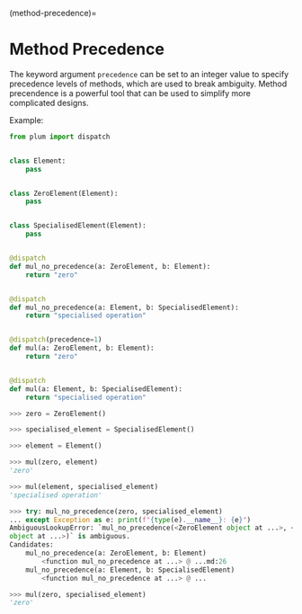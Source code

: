 (method-precedence)=
# Method Precedence

The keyword argument `precedence` can be set to an integer value to specify
precedence levels of methods, which are used to break ambiguity.
Method precendence is a powerful tool that can be used to simplify more complicated designs.

Example:

```python
from plum import dispatch


class Element:
    pass


class ZeroElement(Element):
    pass


class SpecialisedElement(Element):
    pass


@dispatch
def mul_no_precedence(a: ZeroElement, b: Element):
    return "zero"


@dispatch
def mul_no_precedence(a: Element, b: SpecialisedElement):
    return "specialised operation"


@dispatch(precedence=1)
def mul(a: ZeroElement, b: Element):
    return "zero"


@dispatch
def mul(a: Element, b: SpecialisedElement):
    return "specialised operation"
```

```python
>>> zero = ZeroElement()

>>> specialised_element = SpecialisedElement()

>>> element = Element()

>>> mul(zero, element)
'zero'

>>> mul(element, specialised_element)
'specialised operation'

>>> try: mul_no_precedence(zero, specialised_element)
... except Exception as e: print(f"{type(e).__name__}: {e}")
AmbiguousLookupError: `mul_no_precedence(<ZeroElement object at ...>, <SpecialisedElement
object at ...>)` is ambiguous.
Candidates:
    mul_no_precedence(a: ZeroElement, b: Element)
        <function mul_no_precedence at ...> @ ...md:26
    mul_no_precedence(a: Element, b: SpecialisedElement)
        <function mul_no_precedence at ...> @ ...

>>> mul(zero, specialised_element)
'zero'
```
